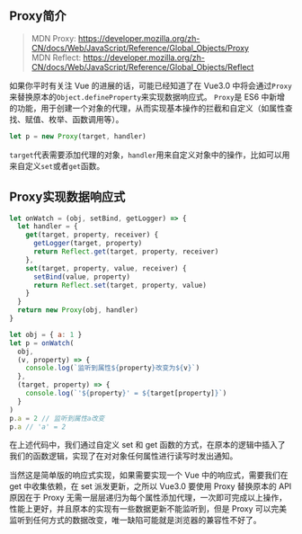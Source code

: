 ## Proxy简介

> MDN Proxy: <https://developer.mozilla.org/zh-CN/docs/Web/JavaScript/Reference/Global_Objects/Proxy>  
> MDN Reflect: <https://developer.mozilla.org/zh-CN/docs/Web/JavaScript/Reference/Global_Objects/Reflect>

如果你平时有关注 Vue 的进展的话，可能已经知道了在 Vue3.0 中将会通过`Proxy`来替换原本的`Object.defineProperty`来实现数据响应式。 `Proxy`是 ES6 中新增的功能，用于创建一个对象的代理，从而实现基本操作的拦截和自定义（如属性查找、赋值、枚举、函数调用等）。

```js
let p = new Proxy(target, handler)
```

`target`代表需要添加代理的对象，`handler`用来自定义对象中的操作，比如可以用来自定义`set`或者`get`函数。

## Proxy实现数据响应式

```js
let onWatch = (obj, setBind, getLogger) => {
  let handler = {
    get(target, property, receiver) {
      getLogger(target, property)
      return Reflect.get(target, property, receiver)
    },
    set(target, property, value, receiver) {
      setBind(value, property)
      return Reflect.set(target, property, value)
    }
  }
  return new Proxy(obj, handler)
}

let obj = { a: 1 }
let p = onWatch(
  obj,
  (v, property) => {
    console.log(`监听到属性${property}改变为${v}`)
  },
  (target, property) => {
    console.log(`'${property}' = ${target[property]}`)
  }
)
p.a = 2 // 监听到属性a改变
p.a // 'a' = 2
```

在上述代码中，我们通过自定义 set 和 get 函数的方式，在原本的逻辑中插入了我们的函数逻辑，实现了在对对象任何属性进行读写时发出通知。

当然这是简单版的响应式实现，如果需要实现一个 Vue 中的响应式，需要我们在 get 中收集依赖，在 set 派发更新，之所以 Vue3.0 要使用 Proxy 替换原本的 API 原因在于 Proxy 无需一层层递归为每个属性添加代理，一次即可完成以上操作，性能上更好，并且原本的实现有一些数据更新不能监听到，但是 Proxy 可以完美监听到任何方式的数据改变，唯一缺陷可能就是浏览器的兼容性不好了。

